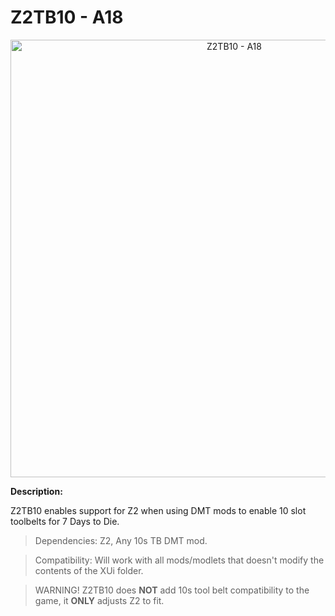 # Z2TB10 - A18

<p align="center">
  <img src="https://imgur.com/A0IJBT4.jpg" width="700" title="Z2TB10 - A18">
</p>

**Description:**

Z2TB10 enables support for Z2 when using DMT mods to enable 10 slot toolbelts for 7 Days to Die.


> Dependencies: Z2, Any 10s TB DMT mod.

> Compatibility: Will work with all mods/modlets that doesn't modify the contents of the XUi folder.

> WARNING! Z2TB10 does **NOT** add 10s tool belt compatibility to the game, it **ONLY** adjusts Z2 to fit.
